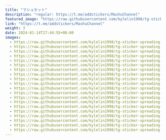 ```yaml
---
title: "マシュセット"
description: "regular: https://t.me/addstickers/MashuChannel"
featured_image: "https://raw.githubusercontent.com/kylelin1998/tg-sticker-spreading-worldwide-images/main/img/7087d1e7-592e-4e76-962d-76cdf32bb94b.jpg"
link: "https://t.me/addstickers/MashuChannel"
weight: 3
date: 2024-01-14T17:44:55+08:00
images:
  - https://raw.githubusercontent.com/kylelin1998/tg-sticker-spreading-worldwide-images/main/img/7087d1e7-592e-4e76-962d-76cdf32bb94b.jpg
  - https://raw.githubusercontent.com/kylelin1998/tg-sticker-spreading-worldwide-images/main/img/801661a6-7573-4e58-854b-b936a25ba21e.jpg
  - https://raw.githubusercontent.com/kylelin1998/tg-sticker-spreading-worldwide-images/main/img/b271dc7d-216c-4d24-a9b3-1c0a06f4c3a0.jpg
  - https://raw.githubusercontent.com/kylelin1998/tg-sticker-spreading-worldwide-images/main/img/b91bae1d-d0d1-4dcf-aa3c-0829e1443172.jpg
  - https://raw.githubusercontent.com/kylelin1998/tg-sticker-spreading-worldwide-images/main/img/e52e013b-48e1-476b-86b8-6d0047cbf560.jpg
  - https://raw.githubusercontent.com/kylelin1998/tg-sticker-spreading-worldwide-images/main/img/431fba38-9579-4001-add2-af7e392d99b6.jpg
  - https://raw.githubusercontent.com/kylelin1998/tg-sticker-spreading-worldwide-images/main/img/59457fbf-f9b5-4a33-80e7-4f4b99940574.jpg
  - https://raw.githubusercontent.com/kylelin1998/tg-sticker-spreading-worldwide-images/main/img/0a35a239-1cc8-4b4c-a5a2-01c663103501.jpg
  - https://raw.githubusercontent.com/kylelin1998/tg-sticker-spreading-worldwide-images/main/img/aa9919a1-d52a-431a-8a00-6f4dd68e1b05.jpg
  - https://raw.githubusercontent.com/kylelin1998/tg-sticker-spreading-worldwide-images/main/img/1d6cb82c-dec4-47ef-9cb3-368ee6a5ecfa.jpg
  - https://raw.githubusercontent.com/kylelin1998/tg-sticker-spreading-worldwide-images/main/img/75143b44-1a5b-45da-a492-c5954f83eeb4.jpg
  - https://raw.githubusercontent.com/kylelin1998/tg-sticker-spreading-worldwide-images/main/img/3b9fbec6-a188-42bb-a0e3-b9d4f1825df1.jpg
  - https://raw.githubusercontent.com/kylelin1998/tg-sticker-spreading-worldwide-images/main/img/736e0544-1400-4e5a-a6f3-91406e2f9d1f.jpg
  - https://raw.githubusercontent.com/kylelin1998/tg-sticker-spreading-worldwide-images/main/img/6fefaf0c-5a4e-414f-a157-6994991f9684.jpg
  - https://raw.githubusercontent.com/kylelin1998/tg-sticker-spreading-worldwide-images/main/img/bff1fa48-228a-49be-9e78-98ba2fae9ab3.jpg
  - https://raw.githubusercontent.com/kylelin1998/tg-sticker-spreading-worldwide-images/main/img/9649de25-55bb-4c06-a4d4-ae72c28cbdec.jpg
  - https://raw.githubusercontent.com/kylelin1998/tg-sticker-spreading-worldwide-images/main/img/cd670c30-a364-4082-9c2c-c73a83df24a8.jpg
  - https://raw.githubusercontent.com/kylelin1998/tg-sticker-spreading-worldwide-images/main/img/853f522b-858d-4a51-a1e4-7d8e1599da58.jpg
  - https://raw.githubusercontent.com/kylelin1998/tg-sticker-spreading-worldwide-images/main/img/a0e9d8bc-6600-40dd-bb9c-fbe9b0c10563.jpg
  - https://raw.githubusercontent.com/kylelin1998/tg-sticker-spreading-worldwide-images/main/img/cf15afca-bd49-4036-a09f-8ad20aa6927e.jpg
---
```

